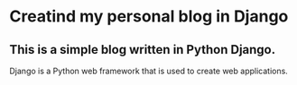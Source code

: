 # Creatind my personal blog in Django

## This is a simple blog written in Python Django.

Django is a Python web framework that is used to create web applications.
